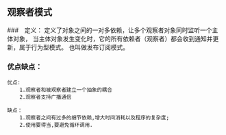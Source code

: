 ## 观察者模式

###　定义：
    定义了对象之间的一对多依赖，让多个观察者对象同时监听一个主体对象，
    当主体对象发生变化时，它的所有依赖者（观察者）都会收到通知并更新，属于行为型模式。
    也叫做发布订阅模式。

### 优点缺点：
    优点:
        1.观察者和被观察者建立一个抽象的耦合
        2.观察者支持广播通信

    缺点：
        1.观察者之间有过多的细节依赖,增大时间消耗以及程序的复杂度;
        2.使用要得当,要避免循环调用.
